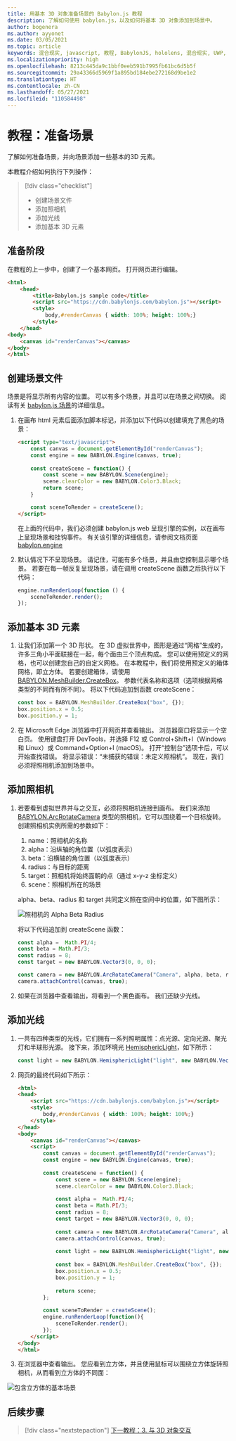 ```yaml
---
title: 用基本 3D 对象准备场景的 Babylon.js 教程
description: 了解如何使用 babylon.js，以及如何将基本 3D 对象添加到场景中。
author: bogenera
ms.author: ayyonet
ms.date: 03/05/2021
ms.topic: article
keywords: 混合现实, javascript, 教程, BabylonJS, hololens, 混合现实, UWP, Windows 10, WebXR, 沉浸式 web
ms.localizationpriority: high
ms.openlocfilehash: 8213c445da9c1bbf0eeb591b7995fb61bc6d5b5f
ms.sourcegitcommit: 29a43366d5969f1a895bd184ebe272168d9be1e2
ms.translationtype: HT
ms.contentlocale: zh-CN
ms.lasthandoff: 05/27/2021
ms.locfileid: "110584498"
---
```

# <a name="tutorial-prepare-a-scene"></a>教程：准备场景

了解如何准备场景，并向场景添加一些基本的3D 元素。

本教程介绍如何执行下列操作：

> [!div class="checklist"]
> * 创建场景文件
> * 添加照相机
> * 添加光线
> * 添加基本 3D 元素

## <a name="before-you-begin"></a>准备阶段

在教程的上一步中，创建了一个基本网页。 打开网页进行编辑。

```html
<html>
    <head>
        <title>Babylon.js sample code</title>
        <script src="https://cdn.babylonjs.com/babylon.js"></script>
        <style>
            body,#renderCanvas { width: 100%; height: 100%;}
        </style>
    </head>
<body>
    <canvas id="renderCanvas"></canvas>
</body>
</html>
```

## <a name="create-a-scene"></a>创建场景文件

场景是将显示所有内容的位置。 可以有多个场景，并且可以在场景之间切换。 阅读有关 [babylon.js 场景](https://doc.babylonjs.com/divingDeeper/scene)的详细信息。

1. 在画布 html 元素后面添加脚本标记，并添加以下代码以创建填充了黑色的场景：

    ```html
    <script type="text/javascript">
        const canvas = document.getElementById("renderCanvas");
        const engine = new BABYLON.Engine(canvas, true);
        
        const createScene = function() {
            const scene = new BABYLON.Scene(engine);
            scene.clearColor = new BABYLON.Color3.Black;
            return scene;
        }

        const sceneToRender = createScene();
    </script>
    ```

    在上面的代码中，我们必须创建 babylon.js web 呈现引擎的实例，以在画布上呈现场景和挂钩事件。 有关该引擎的详细信息，请参阅文档页面 [babylon.engine](https://doc.babylonjs.com/typedoc/classes/babylon.engine)

1. 默认情况下不呈现场景。 请记住，可能有多个场景，并且由您控制显示哪个场景。 若要在每一帧反复呈现场景，请在调用 createScene 函数之后执行以下代码：

    ```javascript
    engine.runRenderLoop(function () {
        sceneToRender.render();
    });
    ```

## <a name="add-basic-3d-element"></a>添加基本 3D 元素

1. 让我们添加第一个 3D 形状。 在 3D 虚拟世界中，图形是通过“网格”生成的，许多三角小平面联接在一起，每个面由三个顶点构成。 您可以使用预定义的网格，也可以创建您自己的自定义网格。 在本教程中，我们将使用预定义的箱体网格，即立方体。 若要创建箱体，请使用 [BABYLON.MeshBuilder.CreateBox](https://doc.babylonjs.com/divingDeeper/mesh/creation/set/box)。 参数代表名称和选项（选项根据网格类型的不同而有所不同）。 将以下代码追加到函数 createScene：

    ```javascript
    const box = BABYLON.MeshBuilder.CreateBox("box", {});
    box.position.x = 0.5;
    box.position.y = 1;
    ```

1. 在 Microsoft Edge 浏览器中打开网页并查看输出。 浏览器窗口将显示一个空白页。 使用键盘打开 DevTools，并选择 F12 或 Control+Shift+I（Windows 和 Linux）或 Command+Option+I (macOS)。 打开“控制台”选项卡后，可以开始查找错误。 将显示错误：“未捕获的错误：未定义照相机”。 现在，我们必须将照相机添加到场景中。

## <a name="add-a-camera"></a>添加照相机

1. 若要看到虚拟世界并与之交互，必须将照相机连接到画布。 我们来添加 [BABYLON.ArcRotateCamera](https://doc.babylonjs.com/divingDeeper/cameras/camera_introduction#arc-rotate-camera) 类型的照相机，它可以围绕着一个目标旋转。 创建照相机实例所需的参数如下：
    1. name：照相机的名称
    1. alpha：沿纵轴的角位置（以弧度表示）
    1. beta：沿横轴的角位置（以弧度表示）
    1. radius：与目标的距离
    1. target：照相机将始终面朝的点（通过 x-y-z 坐标定义）
    1. scene：照相机所在的场景

    alpha、beta、radius 和 target 共同定义照在空间中的位置，如下图所示：

    ![照相机的 Alpha Beta Radius](../images/camera-alpha-beta-radius.jpg)

    将以下代码追加到 createScene 函数：

    ```javascript
    const alpha =  Math.PI/4;
    const beta = Math.PI/3;
    const radius = 8;
    const target = new BABYLON.Vector3(0, 0, 0);
    
    const camera = new BABYLON.ArcRotateCamera("Camera", alpha, beta, radius, target, scene);
    camera.attachControl(canvas, true);
    ```

1. 如果在浏览器中查看输出，将看到一个黑色画布。 我们还缺少光线。

## <a name="add-light"></a>添加光线

1. 一共有四种类型的光线，它们拥有一系列照明属性：点光源、定向光源、聚光灯和半球形光源。 接下来，添加环境光 [HemisphericLight](https://doc.babylonjs.com/typedoc/classes/babylon.hemisphericlight)，如下所示：

    ```javascript
    const light = new BABYLON.HemisphericLight("light", new BABYLON.Vector3(1, 1, 0));
    ```

1. 网页的最终代码如下所示：

    ```html
    <html>
    <head>
        <script src="https://cdn.babylonjs.com/babylon.js"></script>
        <style>
            body,#renderCanvas { width: 100%; height: 100%;}
        </style>
    </head>
    <body>
        <canvas id="renderCanvas"></canvas>
        <script>
            const canvas = document.getElementById("renderCanvas");
            const engine = new BABYLON.Engine(canvas, true);
            
            const createScene = function() {
                const scene = new BABYLON.Scene(engine);
                scene.clearColor = new BABYLON.Color3.Black;
                
                const alpha =  Math.PI/4;
                const beta = Math.PI/3;
                const radius = 8;
                const target = new BABYLON.Vector3(0, 0, 0);
                
                const camera = new BABYLON.ArcRotateCamera("Camera", alpha, beta, radius, target, scene);
                camera.attachControl(canvas, true);
                
                const light = new BABYLON.HemisphericLight("light", new BABYLON.Vector3(1, 1, 0));
                
                const box = BABYLON.MeshBuilder.CreateBox("box", {});
                box.position.x = 0.5;
                box.position.y = 1;
                
                return scene;
            };
            
            const sceneToRender = createScene();
            engine.runRenderLoop(function(){
                sceneToRender.render();
            });
        </script>
    </body>
    </html>
    ```

1. 在浏览器中查看输出。 您应看到立方体，并且使用鼠标可以围绕立方体旋转照相机，从而看到立方体的不同面：

![包含立方体的基本场景](../images/hello-world-basic-scene.png)

## <a name="next-steps"></a>后续步骤

> [!div class="nextstepaction"]
> [下一教程：3. 与 3D 对象交互](interact-03.md)
